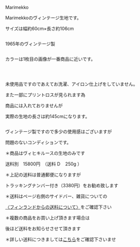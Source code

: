 <link rel="stylesheet" type="text/css" href="/assets/css/styles.css">

Marimekko

Marimekkoのヴィンテージ生地です。

サイズは幅約60cm×長さ約106cm

<img alt="" src="http://blog.cnobi.jp/v1/blog/user/71e35865e9e62f3f9d70420d6124d2ab/1602619445"/>

1965年のヴィンテージ製

<img alt="" src="http://blog.cnobi.jp/v1/blog/user/71e35865e9e62f3f9d70420d6124d2ab/1602619443"/> 

カラーは1枚目の画像が一番商品に近いです。

<img alt="" src="http://blog.cnobi.jp/v1/blog/user/71e35865e9e62f3f9d70420d6124d2ab/1602619444"/> 

 

未使用品ですのであえてお洗濯、アイロン仕上げをしていません。

また一部にプリントロスが見られます為

商品には入れておりませんが

実際の生地の長さは約145cmになります。

<img alt="" src="http://blog.cnobi.jp/v1/blog/user/71e35865e9e62f3f9d70420d6124d2ab/1602620920"/> 

ヴィンテージ製ですので多少の使用感はございますが

問題のないコンディションです。

＊商品はヴィヒキルースの生地のみです

送料別　15800円　（送料 D    250g ）

＊上記の送料は普通郵便になりますが

トラッキングナンバー付き（3380円）をお勧め致します

＊送料はページ右側のサイドバー、雑貨についての

[〈フィンランドからの送料について〉](https://dkzakka.github.io/2005/03/31/雑貨について.html)をご確認下さい

＊複数の商品をお買い上げ頂きます場合は 

後ほど送料をお知らせさせて頂きます

＊詳しい送料につきましては[こちら](http://dkzakka.blog.shinobi.jp/Entry/3385/)をご確認下さいませ